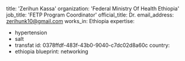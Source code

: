 title: 'Zerihun Kassa'
organization: 'Federal Ministry Of Health Ethiopia'
job_title: 'FETP Program Coordinator'
official_title: Dr.
email_address: zerihunk10@gmail.com
works_in: Ethiopia
expertise:
  - hypertension
  - salt
  - transfat
id: 0378ffdf-483f-43b0-9040-c7dc02d8a60c
country:
  - ethiopia
blueprint: networking

